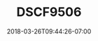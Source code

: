 ---
title: DSCF9506
date: 2018-03-26T09:44:26-07:00
draft: false
location: Neah Bay, WA
img_url: https://d17enza3bfujl8.cloudfront.net/DSCF9506.jpg
original_fn: ""
tags:
- Neah Bay, WA

---
